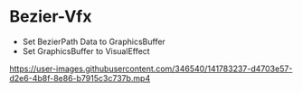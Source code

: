 # Bezier-Vfx

- Set BezierPath Data to GraphicsBuffer
- Set GraphicsBuffer to VisualEffect

https://user-images.githubusercontent.com/346540/141783237-d4703e57-d2e6-4b8f-8e86-b7915c3c737b.mp4
